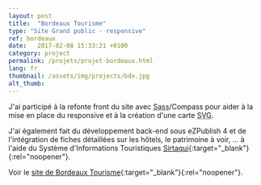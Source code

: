 ```yaml
---
layout: post
title:  "Bordeaux Tourisme"
type: "Site Grand public - responsive"
ref: bordeaux
date:   2017-02-08 15:33:21 +0100
category: project
permalink: /projets/projet-bordeaux.html
lang: fr
thumbnail: /assets/img/projects/bdx.jpg
alt_thumb: 
---
```



J'ai participé à la refonte front du site avec <abbr title="Syntactically Awesome Stylesheets">Sass</abbr>/Compass pour aider à la mise en place du responsive et à la création d'une carte <abbr title="Scalable Vector Graphics">SVG</abbr>.

J'ai également fait du développement back-end sous eZPublish 4 et de l'intégration de fiches détaillées sur les hôtels, le patrimoine à voir, ... à l'aide du Système d'Informations Touristiques [Sirtaqui](http://www.sirtaqui-aquitaine.com/ "Sirtaqui (nouvelle fenêtre)"){:target="_blank"}{:rel="noopener"}.

Voir le [site de Bordeaux Tourisme](http://www.bordeaux-tourisme.com/ "Bordeaux Tourisme (nouvelle fenêtre)"){:target="_blank"}{:rel="noopener"}.

<img src="{{ site.baseurl }}/assets/img/projects/bordeaux_large.jpg" alt="" 
             srcset="{{ site.baseurl }}/assets/img/projects/bordeaux_medium.jpg 670w,
          {{ site.baseurl }}/assets/img/projects/bordeaux_large.jpg 1024w"
          sizes="(min-width:671px) 1024px"/> 

<img src="{{ site.baseurl }}/assets/img/projects/bordeaux_large2.jpg" alt="" 
             srcset="{{ site.baseurl }}/assets/img/projects/bordeaux_medium2.jpg 670w,
          {{ site.baseurl }}/assets/img/projects/bordeaux_large2.jpg 1024w"
          sizes="(min-width:671px) 1024px"/> 